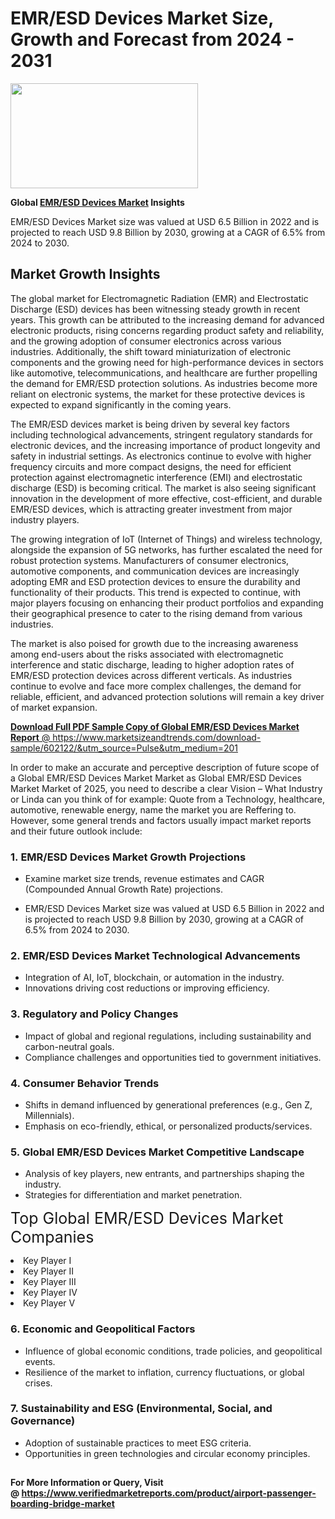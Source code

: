 <H1>EMR/ESD Devices Market Size, Growth and Forecast from 2024 - 2031</H1><img class="aligncenter size-medium wp-image-584254" src="https://thirdeyenews.in/wp-content/uploads/2024/09/Global-Market-Research-300x168.jpeg" alt="" width="300" height="168" /><p><strong>Global&nbsp;<a href="https://www.marketsizeandtrends.com/download-sample/602122/&amp;utm_source=Pulse&amp;utm_medium=201">EMR/ESD Devices Market</a> Insights</strong></p><p>EMR/ESD Devices Market size was valued at USD 6.5 Billion in 2022 and is projected to reach USD 9.8 Billion by 2030, growing at a CAGR of 6.5% from 2024 to 2030.</p><p><h2>Market Growth Insights</h2> <p>The global market for Electromagnetic Radiation (EMR) and Electrostatic Discharge (ESD) devices has been witnessing steady growth in recent years. This growth can be attributed to the increasing demand for advanced electronic products, rising concerns regarding product safety and reliability, and the growing adoption of consumer electronics across various industries. Additionally, the shift toward miniaturization of electronic components and the growing need for high-performance devices in sectors like automotive, telecommunications, and healthcare are further propelling the demand for EMR/ESD protection solutions. As industries become more reliant on electronic systems, the market for these protective devices is expected to expand significantly in the coming years.</p> <p><a href="#sample-download"></a></p> <p>The EMR/ESD devices market is being driven by several key factors including technological advancements, stringent regulatory standards for electronic devices, and the increasing importance of product longevity and safety in industrial settings. As electronics continue to evolve with higher frequency circuits and more compact designs, the need for efficient protection against electromagnetic interference (EMI) and electrostatic discharge (ESD) is becoming critical. The market is also seeing significant innovation in the development of more effective, cost-efficient, and durable EMR/ESD devices, which is attracting greater investment from major industry players.</p> <p>The growing integration of IoT (Internet of Things) and wireless technology, alongside the expansion of 5G networks, has further escalated the need for robust protection systems. Manufacturers of consumer electronics, automotive components, and communication devices are increasingly adopting EMR and ESD protection devices to ensure the durability and functionality of their products. This trend is expected to continue, with major players focusing on enhancing their product portfolios and expanding their geographical presence to cater to the rising demand from various industries.</p> <p>The market is also poised for growth due to the increasing awareness among end-users about the risks associated with electromagnetic interference and static discharge, leading to higher adoption rates of EMR/ESD protection devices across different verticals. As industries continue to evolve and face more complex challenges, the demand for reliable, efficient, and advanced protection solutions will remain a key driver of market expansion.</p> <p><a href="#get-more"></p><p><span class=""><strong>Download Full PDF Sample Copy of Global EMR/ESD Devices Market Report</strong> @ <a href="https://www.marketsizeandtrends.com/download-sample/602122/&amp;utm_source=Pulse&amp;utm_medium=201" target="_blank">https://www.marketsizeandtrends.com/download-sample/602122/&amp;utm_source=Pulse&amp;utm_medium=201</a></span></p><p>In order to make an accurate and perceptive description of future scope of a Global&nbsp;EMR/ESD Devices Market Market as Global&nbsp;EMR/ESD Devices Market Market of 2025, you need to describe a clear Vision &ndash; What Industry or Linda can you think of for example: Quote from a Technology, healthcare, automotive, renewable energy, name the market you are Reffering to. However, some general trends and factors usually impact market reports and their future outlook include:</p><h3>1.&nbsp;<strong>EMR/ESD Devices Market Growth Projections</strong></h3><ul><li>Examine market size trends, revenue estimates and CAGR (Compounded Annual Growth Rate) projections.</li><li><p>EMR/ESD Devices Market size was valued at USD 6.5 Billion in 2022 and is projected to reach USD 9.8 Billion by 2030, growing at a CAGR of 6.5% from 2024 to 2030.</p></li></ul><h3>2.&nbsp;<strong>EMR/ESD Devices Market Technological Advancements</strong></h3><ul><li>Integration of AI, IoT, blockchain, or automation in the industry.</li><li>Innovations driving cost reductions or improving efficiency.</li></ul><h3>3.&nbsp;<strong>Regulatory and Policy Changes</strong></h3><ul><li>Impact of global and regional regulations, including sustainability and carbon-neutral goals.</li><li>Compliance challenges and opportunities tied to government initiatives.</li></ul><h3>4.&nbsp;<strong>Consumer Behavior Trends</strong></h3><ul><li>Shifts in demand influenced by generational preferences (e.g., Gen Z, Millennials).</li><li>Emphasis on eco-friendly, ethical, or personalized products/services.</li></ul><h3>5.&nbsp;<strong>Global EMR/ESD Devices Market Competitive Landscape</strong></h3><ul><li>Analysis of key players, new entrants, and partnerships shaping the industry.</li><li>Strategies for differentiation and market penetration.</li></ul><p data-pm-slice="1 1 []"><span style="color: inherit; font-family: inherit; font-size: 25px;">Top Global EMR/ESD Devices Market Companies</span></p><div class="" data-test-id=""><p><li>Key Player I</li><li> Key Player II</li><li> Key Player III</li><li> Key Player IV</li><li> Key Player V</li></p></div><h3>6.&nbsp;<strong>Economic and Geopolitical Factors</strong></h3><ul><li>Influence of global economic conditions, trade policies, and geopolitical events.</li><li>Resilience of the market to inflation, currency fluctuations, or global crises.</li></ul><h3>7.&nbsp;<strong>Sustainability and ESG (Environmental, Social, and Governance)</strong></h3><ul><li>Adoption of sustainable practices to meet ESG criteria.</li><li>Opportunities in green technologies and circular economy principles.</li></ul><h2><strong style="font-size: 14px;">For More Information or Query, Visit @&nbsp;</strong><a style="background-color: #ffffff; font-size: 14px;" href="https://www.marketsizeandtrends.com/report/emr-esd-devices-market/" target="_blank">https://www.verifiedmarketreports.com/product/airport-passenger-boarding-bridge-market</a></h2>
